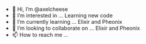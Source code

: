 - 👋 Hi, I’m @axelcheese
- 👀 I’m interested in ... Learning new code
- 🌱 I’m currently learning ... Elixir and Pheonix
- 💞️ I’m looking to collaborate on ... Elixir and Pheonix
- 📫 How to reach me ... 

<!---
axelcheese/axelcheese is a ✨ special ✨ repository because its `README.md` (this file) appears on your GitHub profile.
You can click the Preview link to take a look at your changes.
--->
